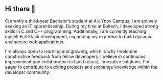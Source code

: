 ## Hi there 👋

Currently a third-year Bachelor’s student at Aix Ynov Campus, I am actively seeking an IT apprenticeship. During my time at Epitech, I developed strong skills in C and C++ programming. Additionally, I am currently teaching myself Full Stack development, expanding my expertise to build dynamic and secure web applications.

I'm always open to learning and growing, which is why I welcome constructive feedback from fellow developers. I believe in continuous improvement and collaboration to build robust, innovative solutions. I'm eager to contribute to exciting projects and exchange knowledge within
the developer community.

